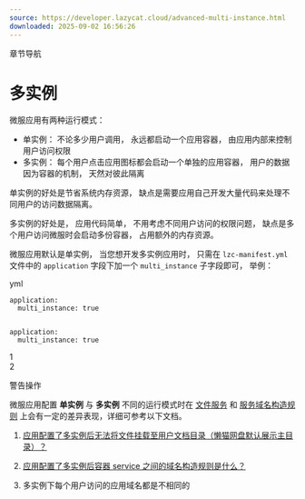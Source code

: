 ```yaml
---
source: https://developer.lazycat.cloud/advanced-multi-instance.html
downloaded: 2025-09-02 16:56:26
---
```


章节导航

# 多实例 ​

微服应用有两种运行模式：

  * 单实例： 不论多少用户调用， 永远都启动一个应用容器， 由应用内部来控制用户访问权限
  * 多实例： 每个用户点击应用图标都会启动一个单独的应用容器， 用户的数据因为容器的机制， 天然对彼此隔离



单实例的好处是节省系统内存资源， 缺点是需要应用自己开发大量代码来处理不同用户的访问数据隔离。

多实例的好处是， 应用代码简单， 不用考虑不同用户访问的权限问题， 缺点是多个用户访问微服时会启动多份容器， 占用额外的内存资源。

微服应用默认是单实例， 当您想开发多实例应用时， 只需在 `lzc-manifest.yml` 文件中的 `application` 字段下加一个 `multi_instance` 子字段即可， 举例：

yml
    
    
    application:
      multi_instance: true
    
    
    application:
      multi_instance: true

1  
2  


警告操作

微服应用配置 **单实例** 与 **多实例** 不同的运行模式时在 [文件服务](<./advanced-file.html>) 和 [服务域名构造规则](<./advanced-domain.html>) 上会有一定的差异表现，详细可参考以下文档。

  1. [应用配置了多实例后无法将文件挂载至用户文档目录（懒猫网盘默认展示主目录）？](<./advanced-file.html#挂载点列表>)

  2. [应用配置了多实例后容器 service 之间的域名构造规则是什么？](<./advanced-domain.html#多实例-多用户-应用>)

  3. 多实例下每个用户访问的应用域名都是不相同的



